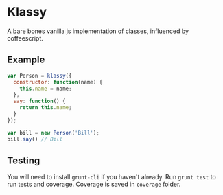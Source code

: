 # Klassy

A bare bones vanilla js implementation of classes, influenced by coffeescript.

## Example

```js
var Person = klassy({
  constructor: function(name) {
    this.name = name;
  },
  say: function() {
    return this.name;
  }
});

var bill = new Person('Bill');
bill.say() // Bill
```

## Testing

You will need to install `grunt-cli` if you haven't already.
Run `grunt test` to run tests and coverage. Coverage is saved in `coverage` folder.